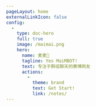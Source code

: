 ```yaml
---
pageLayout: home
externalLinkIcon: false
config:
  -
    type: doc-hero
    full: true
    image: /maimai.png
    hero:
      name: 麦麦🤖
      tagline: Yes MaiMBOT!
      text: 专注于群组聊天的赛博网友
      actions:
        -
          theme: brand
          text: Get Start!
          link: /notes/
---
```

